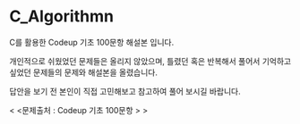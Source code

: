 # C_Algorithmn

C를 활용한 Codeup 기초 100문항 해설본 입니다.

개인적으로 쉬웠었던 문제들은 올리지 않았으며, 틀렸던 혹은 반복해서 풀어서 기억하고 싶었던 문제들의 문제와 해설본을 올렸습니다.

답안을 보기 전 본인이 직접 고민해보고 참고하여 풀어 보시길 바랍니다.

< <문제출처 : Codeup 기초 100문항 > > 
